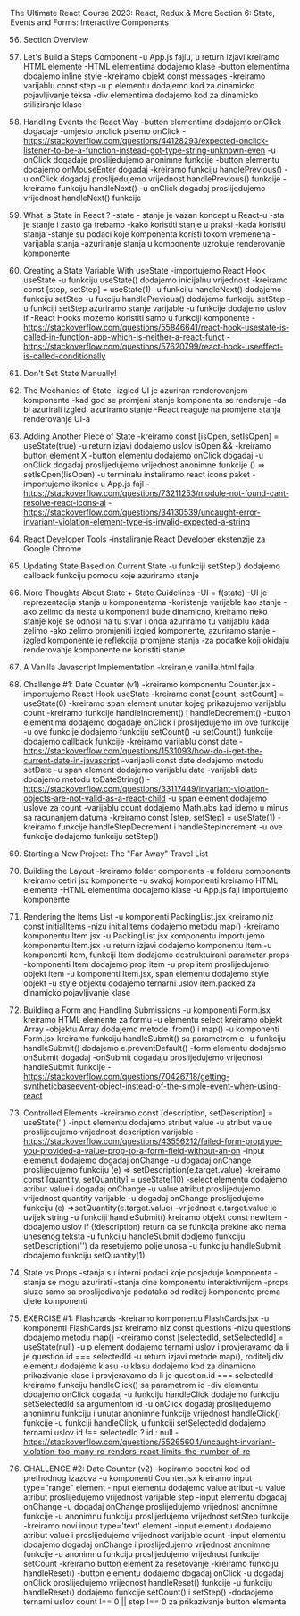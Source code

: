 The Ultimate React Course 2023: React, Redux & More
Section 6: State, Events and Forms: Interactive Components

56. Section Overview

57. Let's Build a Steps Component
-u App.js fajlu, u return izjavi kreiramo HTML elemente
-HTML elementima dodajemo klase
-button elementima dodajemo inline style
-kreiramo objekt const messages
-kreiramo varijablu const step
-u p elementu dodajemo kod za dinamicko pojavljivanje teksa
-div elementima dodajemo kod za dinamicko stiliziranje klase

58. Handling Events the React Way
-button elementima dodajemo onClick dogadaje
-umjesto onclick pisemo onClick
-https://stackoverflow.com/questions/44128293/expected-onclick-listener-to-be-a-function-instead-got-type-string-unknown-even
-u onClick dogadaje proslijedujemo anonimne funkcije
-button elementu dodajemo onMouseEnter dogadaj
-kreiramo funkciju handlePrevious()
-u onClick dogadaj proslijedujemo vrijednost handlePrevious() funkcije
-kreiramo funkciju handleNext()
-u onClick dogadaj proslijedujemo vrijednost handleNext() funkcije

59. What is State in React ?
-state - stanje je vazan koncept u React-u
-sta je stanje i zasto ga trebamo
-kako koristiti stanje u praksi
-kada koristiti stanja 
-stanje su podaci koje komponenta koristi tokom vremenena
-varijabla stanja
-azuriranje stanja u komponente uzrokuje renderovanje komponente

60. Creating a State Variable With useState
-importujemo React Hook useState
-u funkciju useState() dodajemo inicijalnu vrijednost
-kreiramo const [step, setStep] = useState(1)
-u funkciju handleNext() dodajemo funkciju setStep
-u fukciju handlePrevious() dodajemo funkciju setStep
-u funkciji setStep azuriramo stanje varijable
-u funkcije dodajemo uslov if
-React Hooks mozemo koristiti samo u funkciji komponente
-https://stackoverflow.com/questions/55846641/react-hook-usestate-is-called-in-function-app-which-is-neither-a-react-funct
-https://stackoverflow.com/questions/57620799/react-hook-useeffect-is-called-conditionally

61. Don't Set State Manually!

62. The Mechanics of State
-izgled UI je azuriran renderovanjem komponente
-kad god se promjeni stanje komponenta se renderuje
-da bi azurirali izgled, azuriramo stanje
-React reaguje na promjene stanja renderovanje UI-a

63. Adding Another Piece of State
-kreiramo const [isOpen, setIsOpen] = useState(true)
-u return izjavi dodajemo uslov isOpen &&
-kreiramo button element X
-button elementu dodajemo onClick dogadaj
-u onClick dogadaj proslijedujemo vrijednost anonimne funkcije () => setIsOpen(!isOpen)
-u terminalu instaliramo react icons paket
-importujemo ikonice u App.js fajl
-https://stackoverflow.com/questions/73211253/module-not-found-cant-resolve-react-icons-ai
-https://stackoverflow.com/questions/34130539/uncaught-error-invariant-violation-element-type-is-invalid-expected-a-string

64. React Developer Tools
-instaliranje React Developer ekstenzije za Google Chrome

65. Updating State Based on Current State
-u funkciji setStep() dodajemo callback funkciju pomocu koje azuriramo stanje

66. More Thoughts About State + State Guidelines
-UI = f(state)
-UI je reprezentacija stanja u komponentama
-koristenje varijable kao stanje
-ako zelimo da nesta u komponenti bude dinamicno, kreiramo neko stanje koje se odnosi na tu stvar i onda azuriramo tu varijablu kada zelimo
-ako zelimo promjeniti izgled komponente, azuriramo stanje
-izgled komponente je reflekcija promjene stanja
-za podatke koji okidaju renderovanje komponente ne koristiti stanje

67. A Vanilla Javascript Implementation
-kreiranje vanilla.html fajla

68. Challenge #1: Date Counter (v1)
-kreiramo komponentu Counter.jsx
-importujemo React Hook useState
-kreiramo const [count, setCount] = useState(0)
-kreiramo span element unutar kojeg prikazujemo varijablu count
-kreiramo funkcije handleIncrement() i handleDecrement()
-button elementima dodajemo dogadaje onClick i proslijedujemo im ove funkcije
-u ove funkcije dodajemo funkciju setCount()
-u setCount() funkcije dodajemo callback funkcije
-kreiramo varijablu const date
-https://stackoverflow.com/questions/1531093/how-do-i-get-the-current-date-in-javascript
-varijabli const date dodajemo metodu setDate
-u span element dodajemo varijablu date
-varijabli date dodajemo metodu toDateString()
-https://stackoverflow.com/questions/33117449/invariant-violation-objects-are-not-valid-as-a-react-child
-u span element dodajemo uslove za count
-varijablu count dodajemo Math.abs kad idemo u minus sa racunanjem datuma
-kreiramo const [step, setStep] = useState(1)
-kreiramo funkcije handleStepDecrement i handleStepIncrement
-u ove funkcije dodajemo funkciju setStep()

69. Starting a New Project: The "Far Away" Travel List

70. Building the Layout
-kreiramo folder components
-u folderu components kreiramo cetiri jsx komponente
-u svakoj komponenti kreiramo HTML elemente
-HTML elementima dodajemo klase
-u App.js fajl importujemo komponente

71. Rendering the Items List
-u komponenti PackingList.jsx kreiramo niz const initialItems
-nizu initialItems dodajemo metodu map()
-kreiramo komponentu Item.jsx
-u PackingList.jsx komponentu importujemo komponentu Item.jsx
-u return izjavi dodajemo komponentu Item
-u komponenti Item, funkciji Item dodajemo destruktuirani parametar props
-komponenti Item dodajemo prop item
-u prop item proslijedujemo objekt item
-u komponenti Item.jsx, span elementu dodajemo style objekt
-u style objektu dodajemo ternarni uslov item.packed za dinamicko pojavljivanje klase

72. Building a Form and Handling Submissions
-u komponenti Form.jsx kreiramo HTML elemente za formu
-u elementu select kreiramo objekt Array
-objektu Array dodajemo metode .from() i map()
-u komponenti Form.jsx kreiramo funkciju handleSubmit() sa parametrom e
-u funkciju handleSubmit() dodajemo e.preventDefault()
-form elementu dodajemo onSubmit dogadaj
-onSubmit dogadaju proslijedujemo vrijednost handleSubmit funkcije
-https://stackoverflow.com/questions/70426718/getting-syntheticbaseevent-object-instead-of-the-simple-event-when-using-react

73. Controlled Elements
-kreiramo const [description, setDescription] = useState('')
-input elementu dodajemo atribut value
-u atribut value proslijedujemo vrijednost description varijable
-https://stackoverflow.com/questions/43556212/failed-form-proptype-you-provided-a-value-prop-to-a-form-field-without-an-on
-input elemenut dodajemo dogadaj onChange
-u dogadaj onChange proslijedujemo funkciju (e) => setDescription(e.target.value)
-kreiramo const [quantity, setQuantity] = useState(10)
-select elementu dodajemo atribut value i dogadaj onChange
-u value atribut proslijedujemo vrijednost quantity varijable
-u dogadaj onChange proslijedujemo funkciju (e) =>setQuantity(e.target.value)
-vrijednost e.target.value je uvijek string
-u funkciji handleSubmit() kreiramo objekt const newItem
-dodajemo uslov if (!description) return da se funkcija prekine ako nema unesenog teksta
-u funkciju handleSubmit dodjemo funkciju setDescription('') da resetujemo polje unosa
-u funkciju handleSubmit dodajemo funkciju setQuantity(1)

74. State vs Props
-stanja su interni podaci koje posjeduje komponenta
-stanja se mogu azurirati
-stanja cine komponentu interaktivnijom
-props sluze samo sa proslijedivanje podataka od roditelj komponente prema djete komponenti

75. EXERCISE #1: Flashcards
-kreiramo komponentu FlashCards.jsx
-u komponenti FlashCards.jsx kreiramo niz const questions
-nizu questions dodajemo metodu map()
-kreiramo const [selectedId, setSelectedId] = useState(null)
-u p element dodajemo ternarni uslov i provjeravamo da li je question.id === selectedId
-u return izjavi metode map(), roditelj div elementu dodajemo klasu
-u klasu dodajemo kod za dinamicno prikazivanje klase i provjeravamo da li je question.id === selectedId
-kreiramo funkciju handleClick() sa parametrom id
-div elementu dodajemo onClick dogadaj
-u funkciju handleClick dodajemo funkciju setSelectedId sa argumentom id
-u onClick dogadaj proslijedujemo anonimnu funkciju i unutar anonimne funkcije vrijednost handleClick() funkcije
-u funkciji handleClick, u funkciji setSelectedId dodajemo ternarni uslov id !== selectedId ? id : null
-https://stackoverflow.com/questions/55265604/uncaught-invariant-violation-too-many-re-renders-react-limits-the-number-of-re

76. CHALLENGE #2: Date Counter (v2)
-kopiramo pocetni kod od prethodnog izazova
-u komponenti Counter.jsx kreiramo input type="range" element
-input elementu dodajemo value atribut
-u value atribut proslijedujemo vrijednost varijable step
-input elementu dogadaj onChange
-u dogadaj onChange proslijedujemo vrijednost anonimne funkcije
-u anonimnu funkciju proslijedujemo vrijednost setStep funkcije
-kreiramo novi input type='text' element
-input elementu dodajemo atribut value i proslijedujemo vrijednost varijable count
-input elementu dodajemo dogadaj onChange i proslijedujemo vrijednost anonimne funkcije
-u anonimnu funkciju proslijedujemo vrijednost funkcije setCount
-kreiramo button element za resetovanje 
-kreiramo funkciju handleReset()
-button elementu dodajemo dogadaj onClick
-u dogadaj onClick proslijedujemo vrijednost handleReset() funkcije
-u funkciju handleReset() dodajemo funkcije setCount() i setStep()
-dodaojemo ternarni uslov count !== 0 || step !== 0 za prikazivanje button elementa
